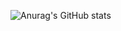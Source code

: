 ![Anurag's GitHub stats](https://github-readme-stats.vercel.app/api?username=anuraghazra&show_icons=true&theme=shadow_red)
